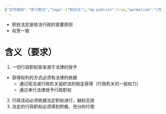 ```yaml
---
{"文件类别":"学习笔记","tags":["知识点"],"dg-publish":true,"permalink":"/学习笔记/知识点cheese/职权法定原则/","dgPassFrontmatter":true,"created":"2024-09-19T14:48:54.375+08:00","updated":"2024-09-19T15:00:08.758+08:00"}
---
```


- 职权法定是依法行政的首要原则
- 权责一致
# 含义（要求）
1. 一切行政职权皆来源于法律的授予
- 获得权利的方式必须有法律的依据
	- 通过宪法或行政机关组织法的规定获得（行政机关的一般权力）
	- 通过单行法律授予行政职权
2. 行政活动必须依据法定职权进行，越权无效
3. 法定的行政职权必须得到积极、充分的行使